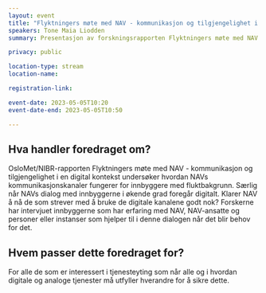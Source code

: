 ```yaml
---
layout: event
title: "Flyktningers møte med NAV - kommunikasjon og tilgjengelighet i en digital kontekst"
speakers: Tone Maia Liodden
summary: Presentasjon av forskningsrapporten Flyktningers møte med NAV - kommunikasjon og tilgjengelighet i en digital kontekst ved forsker Tone Liodden ved By- og regionforskningsinstituttet (NIBR) ved OsloMet

privacy: public

location-type: stream
location-name: 

registration-link: 

event-date: 2023-05-05T10:20
event-date-end: 2023-05-05T10:50

---
```

## Hva handler foredraget om?
OsloMet/NIBR-rapporten Flyktningers møte med NAV - kommunikasjon og tilgjengelighet i en digital kontekst undersøker hvordan NAVs kommunikasjonskanaler fungerer for innbyggere med fluktbakgrunn. Særlig når NAVs dialog med innbyggerne i økende grad foregår digitalt. Klarer NAV å nå de som strever med å bruke de digitale kanalene godt nok? Forskerne har intervjuet innbyggerne som har erfaring med NAV, NAV-ansatte og personer eller instanser som hjelper til i denne dialogen når det blir behov for det.

## Hvem passer dette foredraget for?
For alle de som er interessert i tjenesteyting som når alle og i hvordan digitale og analoge tjenester må utfyller hverandre for å sikre dette.
